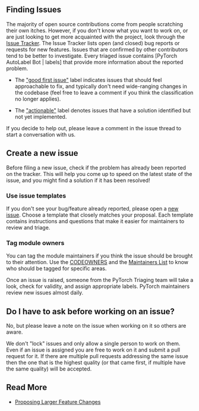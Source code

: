 ## Finding Issues

The majority of open source contributions come from people scratching their own itches. However, if you don't know what you want to work on, or are just looking to get more acquainted with the project, look through the [Issue Tracker](https://github.com/pytorch/pytorch/issues). The Issue Tracker lists open (and closed) bug reports or requests for new features. Issues that are confirmed by other contributors tend to be better to investigate. Every triaged issue contains [PyTorch AutoLabel Bot | labels] that provide more information about the reported problem.

- The ["good first issue"](https://github.com/pytorch/pytorch/labels/good%20first%20issue) label indicates issues that should feel approachable to fix, and typically don't need wide-ranging changes in the codebase (feel free to leave a comment if you think the classification no longer applies).

- The ["actionable"](https://github.com/pytorch/pytorch/labels/actionable) label denotes issues that have a solution identified but not yet implemented. 

If you decide to help out, please leave a comment in the issue thread to start a conversation with us.

## Create a new issue
Before filing a new issue, check if the problem has already been reported on the tracker. This will help you come up to speed on the latest state of the issue, and you might find a solution if it has been resolved! 

### Use issue templates
If you don't see your bug/feature already reported, please open a [new issue](https://github.com/pytorch/pytorch/issues/new/choose). Choose a template that closely matches your proposal. Each template contains instructions and questions that make it easier for maintainers to review and triage.

### Tag module owners
You can tag the module maintainers if you think the issue should be brought to their attention. Use the [CODEOWNERS](https://github.com/pytorch/pytorch/blob/main/CODEOWNERS) and the [Maintainers List](https://pytorch.org/docs/master/community/persons_of_interest.html) to know who should be tagged for specific areas.

Once an issue is raised, someone from the PyTorch Triaging team will take a look, check for validity, and assign appropriate labels. PyTorch maintainers review new issues almost daily.


## Do I have to ask before working on an issue?

<!-- Source: https://github.com/pytorch/pytorch/wiki/%5BDraft%5D-The-PyTorch-Contribution-Process#contributing-faq -->

No, but please leave a note on the issue when working on it so others are aware. 

We don't "lock" issues and only allow a single person to work 
on them. Even if an issue is assigned you are free to work on it and submit a 
pull request for it. If there are multiple pull requests addressing the same 
issue then the one that is the highest quality (or that came first, if multiple 
have the same quality) will be accepted. 


## Read More
- [Proposing Larger Feature Changes](How-to-propose-feature-changes-to-PyTorch)

